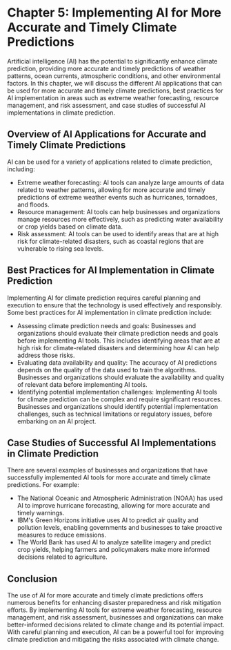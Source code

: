 Chapter 5: Implementing AI for More Accurate and Timely Climate Predictions
===========================================================================

Artificial intelligence (AI) has the potential to significantly enhance climate prediction, providing more accurate and timely predictions of weather patterns, ocean currents, atmospheric conditions, and other environmental factors. In this chapter, we will discuss the different AI applications that can be used for more accurate and timely climate predictions, best practices for AI implementation in areas such as extreme weather forecasting, resource management, and risk assessment, and case studies of successful AI implementations in climate prediction.

Overview of AI Applications for Accurate and Timely Climate Predictions
-----------------------------------------------------------------------

AI can be used for a variety of applications related to climate prediction, including:

* Extreme weather forecasting: AI tools can analyze large amounts of data related to weather patterns, allowing for more accurate and timely predictions of extreme weather events such as hurricanes, tornadoes, and floods.
* Resource management: AI tools can help businesses and organizations manage resources more effectively, such as predicting water availability or crop yields based on climate data.
* Risk assessment: AI tools can be used to identify areas that are at high risk for climate-related disasters, such as coastal regions that are vulnerable to rising sea levels.

Best Practices for AI Implementation in Climate Prediction
----------------------------------------------------------

Implementing AI for climate prediction requires careful planning and execution to ensure that the technology is used effectively and responsibly. Some best practices for AI implementation in climate prediction include:

* Assessing climate prediction needs and goals: Businesses and organizations should evaluate their climate prediction needs and goals before implementing AI tools. This includes identifying areas that are at high risk for climate-related disasters and determining how AI can help address those risks.
* Evaluating data availability and quality: The accuracy of AI predictions depends on the quality of the data used to train the algorithms. Businesses and organizations should evaluate the availability and quality of relevant data before implementing AI tools.
* Identifying potential implementation challenges: Implementing AI tools for climate prediction can be complex and require significant resources. Businesses and organizations should identify potential implementation challenges, such as technical limitations or regulatory issues, before embarking on an AI project.

Case Studies of Successful AI Implementations in Climate Prediction
-------------------------------------------------------------------

There are several examples of businesses and organizations that have successfully implemented AI tools for more accurate and timely climate predictions. For example:

* The National Oceanic and Atmospheric Administration (NOAA) has used AI to improve hurricane forecasting, allowing for more accurate and timely warnings.
* IBM's Green Horizons initiative uses AI to predict air quality and pollution levels, enabling governments and businesses to take proactive measures to reduce emissions.
* The World Bank has used AI to analyze satellite imagery and predict crop yields, helping farmers and policymakers make more informed decisions related to agriculture.

Conclusion
----------

The use of AI for more accurate and timely climate predictions offers numerous benefits for enhancing disaster preparedness and risk mitigation efforts. By implementing AI tools for extreme weather forecasting, resource management, and risk assessment, businesses and organizations can make better-informed decisions related to climate change and its potential impact. With careful planning and execution, AI can be a powerful tool for improving climate prediction and mitigating the risks associated with climate change.
